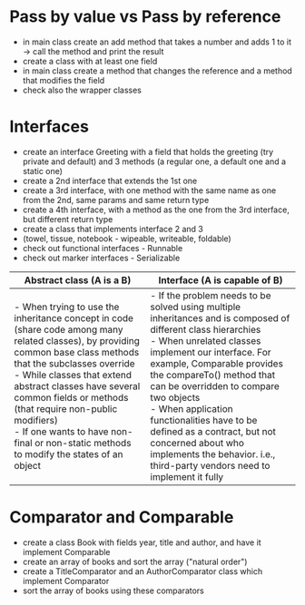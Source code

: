 # Pass by value vs Pass by reference
- in main class create an add method that takes a number and adds 1 to it -> call the method and print the result
- create a class with at least one field
- in main class create a method that changes the reference and a method that modifies the field
- check also the wrapper classes

# Interfaces
- create an interface Greeting with a field that holds the greeting (try private and default) and 3 methods (a regular
  one, a default one and a static one)
- create a 2nd interface that extends the 1st one
- create a 3rd interface, with one method with the same name as one from the 2nd, same params and same return type
- create a 4th interface, with a method as the one from the 3rd interface, but different return type
- create a class that implements interface 2 and 3
- (towel, tissue, notebook - wipeable, writeable, foldable)
- check out functional interfaces - Runnable
- check out marker interfaces - Serializable

| Abstract class  (A is a B)                                                                                                                                                                                                                                                                                                                                                                  | Interface    (A is capable of B)                                                                                                                                                                                                                                                                                                                                                                                                                                |
|---------------------------------------------------------------------------------------------------------------------------------------------------------------------------------------------------------------------------------------------------------------------------------------------------------------------------------------------------------------------------------------------|-----------------------------------------------------------------------------------------------------------------------------------------------------------------------------------------------------------------------------------------------------------------------------------------------------------------------------------------------------------------------------------------------------------------------------------------------------------------|
| - When trying to use the inheritance concept in code (share code among many related classes), by providing common base class methods that the subclasses override <br> - While classes that extend abstract classes have several common fields or methods (that require non-public modifiers) <br> - If one wants to have non-final or non-static methods to modify the states of an object | - If the problem needs to be solved using multiple inheritances and is composed of different class hierarchies <br> - When unrelated classes implement our interface. For example, Comparable provides the compareTo() method that can be overridden to compare two objects <br> - When application functionalities have to be defined as a contract, but not concerned about who implements the behavior. i.e., third-party vendors need to implement it fully |


# Comparator and Comparable
- create a class Book with fields year, title and author, and have it implement Comparable
- create an array of books and sort the array ("natural order")
- create a TitleComparator and an AuthorComparator class which implement Comparator
- sort the array of books using these comparators
